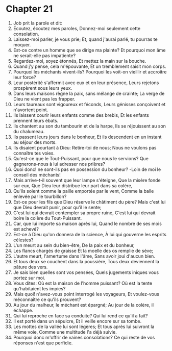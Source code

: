 # Chapter 21

1. Job prit la parole et dit:
2. Écoutez, écoutez mes paroles, Donnez-moi seulement cette consolation.
3. Laissez-moi parler, je vous prie; Et, quand j'aurai parlé, tu pourras te moquer.
4. Est-ce contre un homme que se dirige ma plainte? Et pourquoi mon âme ne serait-elle pas impatiente?
5. Regardez-moi, soyez étonnés, Et mettez la main sur la bouche.
6. Quand j'y pense, cela m'épouvante, Et un tremblement saisit mon corps.
7. Pourquoi les méchants vivent-ils? Pourquoi les voit-on vieillir et accroître leur force?
8. Leur postérité s'affermit avec eux et en leur présence, Leurs rejetons prospèrent sous leurs yeux.
9. Dans leurs maisons règne la paix, sans mélange de crainte; La verge de Dieu ne vient pas les frapper.
10. Leurs taureaux sont vigoureux et féconds, Leurs génisses conçoivent et n'avortent point.
11. Ils laissent courir leurs enfants comme des brebis, Et les enfants prennent leurs ébats.
12. Ils chantent au son du tambourin et de la harpe, Ils se réjouissent au son du chalumeau.
13. Ils passent leurs jours dans le bonheur, Et ils descendent en un instant au séjour des morts.
14. Ils disaient pourtant à Dieu: Retire-toi de nous; Nous ne voulons pas connaître tes voies.
15. Qu'est-ce que le Tout-Puissant, pour que nous le servions? Que gagnerons-nous à lui adresser nos prières?
16. Quoi donc! ne sont-ils pas en possession du bonheur? -Loin de moi le conseil des méchants!
17. Mais arrive-t-il souvent que leur lampe s'éteigne, Que la misère fonde sur eux, Que Dieu leur distribue leur part dans sa colère,
18. Qu'ils soient comme la paille emportée par le vent, Comme la balle enlevée par le tourbillon?
19. Est-ce pour les fils que Dieu réserve le châtiment du père? Mais c'est lui que Dieu devrait punir, pour qu'il le sente;
20. C'est lui qui devrait contempler sa propre ruine, C'est lui qui devrait boire la colère du Tout-Puissant.
21. Car, que lui importe sa maison après lui, Quand le nombre de ses mois est achevé?
22. Est-ce à Dieu qu'on donnera de la science, À lui qui gouverne les esprits célestes?
23. L'un meurt au sein du bien-être, De la paix et du bonheur,
24. Les flancs chargés de graisse Et la moelle des os remplie de sève;
25. L'autre meurt, l'amertume dans l'âme, Sans avoir joui d'aucun bien.
26. Et tous deux se couchent dans la poussière, Tous deux deviennent la pâture des vers.
27. Je sais bien quelles sont vos pensées, Quels jugements iniques vous portez sur moi.
28. Vous dites: Où est la maison de l'homme puissant? Où est la tente qu'habitaient les impies?
29. Mais quoi! n'avez-vous point interrogé les voyageurs, Et voulez-vous méconnaître ce qu'ils prouvent?
30. Au jour du malheur, le méchant est épargné; Au jour de la colère, il échappe.
31. Qui lui reproche en face sa conduite? Qui lui rend ce qu'il a fait?
32. Il est porté dans un sépulcre, Et il veille encore sur sa tombe.
33. Les mottes de la vallée lui sont légères; Et tous après lui suivront la même voie, Comme une multitude l'a déjà suivie.
34. Pourquoi donc m'offrir de vaines consolations? Ce qui reste de vos réponses n'est que perfidie.


